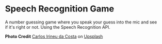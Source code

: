 # Speech Recognition Game

A number guessing game where you speak your guess into the mic and see if it's right or not. Using the Speech Recognition API.

**Photo Credit** [Carlos Irineu da Costa](https://unsplash.com/@carlosirineu?utm_source=unsplash&utm_medium=referral&utm_content=creditCopyText) on [Upsplash](https://unsplash.com/s/photos/numbers?utm_source=unsplash&utm_medium=referral&utm_content=creditCopyText)
